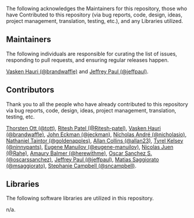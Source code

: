 The following acknowledges the Maintainers for this repository, those who have Contributed to this repository (via bug reports, code, design, ideas, project management, translation, testing, etc.), and any Libraries utilized.

## Maintainers

The following individuals are responsible for curating the list of issues, responding to pull requests, and ensuring regular releases happen.

[Vasken Hauri (@brandwaffle)](https://github.com/brandwaffle) and [Jeffrey Paul (@jeffpaul)](https://github.com/jeffpaul).

## Contributors

Thank you to all the people who have already contributed to this repository via bug reports, code, design, ideas, project management, translation, testing, etc.

[Thorsten Ott (@tott)](https://github.com/tott), [Ritesh Patel (@Ritesh-patel)](https://github.com/Ritesh-patel), [Vasken Hauri (@brandwaffle)](https://github.com/brandwaffle), [John Eckman (@jeckman)](https://github.com/jeckman), [Nícholas André (@nicholasio)](https://github.com/nicholasio), [Nathaniel Taintor (@goldenapples)](https://github.com/goldenapples), [Allan Collins (@allan23)](https://github.com/allan23), [Tyrel Kelsey (@ninnypants)](https://github.com/ninnypants), [Eugene Manuilov (@eugene-manuilov)](https://github.com/eugene-manuilov), [Nicolas Juen (@Rahe)](https://github.com/Rahe), [Amaury Balmer (@herewithme)](https://github.com/herewithme), [Oscar Sanchez S. (@oscarssanchez)](https://github.com/oscarssanchez), [Jeffrey Paul (@jeffpaul)](https://github.com/jeffpaul), [Matias Saggiorato (@msaggiorato)](https://github.com/msaggiorato), [Stephanie Campbell (@sncampbell)](https://github.com/sncampbell).

## Libraries

The following software libraries are utilized in this repository.

n/a.
